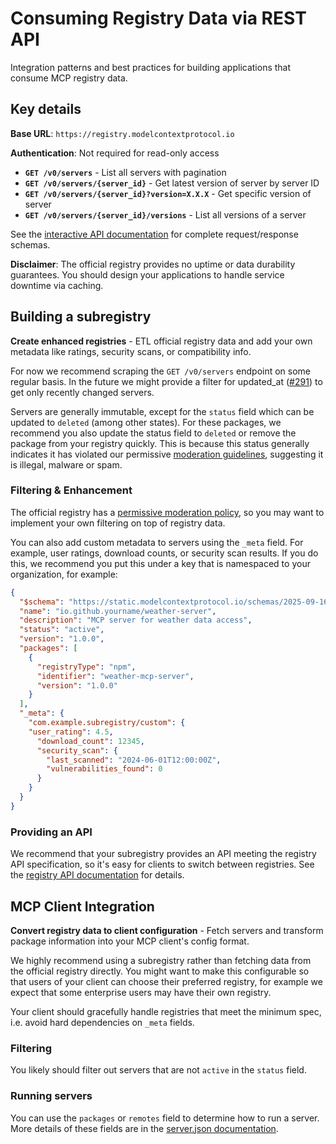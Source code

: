 # Consuming Registry Data via REST API

Integration patterns and best practices for building applications that consume MCP registry data.

## Key details

**Base URL**: `https://registry.modelcontextprotocol.io`  

**Authentication**: Not required for read-only access

- **`GET /v0/servers`** - List all servers with pagination
- **`GET /v0/servers/{server_id}`** - Get latest version of server by server ID
- **`GET /v0/servers/{server_id}?version=X.X.X`** - Get specific version of server
- **`GET /v0/servers/{server_id}/versions`** - List all versions of a server

See the [interactive API documentation](https://registry.modelcontextprotocol.io/docs) for complete request/response schemas.

**Disclaimer**: The official registry provides no uptime or data durability guarantees. You should design your applications to handle service downtime via caching.

## Building a subregistry  
**Create enhanced registries** - ETL official registry data and add your own metadata like ratings, security scans, or compatibility info.

For now we recommend scraping the `GET /v0/servers` endpoint on some regular basis. In the future we might provide a filter for updated_at ([#291](https://github.com/modelcontextprotocol/registry/issues/291)) to get only recently changed servers.

Servers are generally immutable, except for the `status` field which can be updated to `deleted` (among other states). For these packages, we recommend you also update the status field to `deleted` or remove the package from your registry quickly. This is because this status generally indicates it has violated our permissive [moderation guidelines](../administration/moderation-guidelines.md), suggesting it is illegal, malware or spam.

### Filtering & Enhancement

The official registry has a [permissive moderation policy](../administration/moderation-guidelines.md), so you may want to implement your own filtering on top of registry data.

You can also add custom metadata to servers using the `_meta` field. For example, user ratings, download counts, or security scan results. If you do this, we recommend you put this under a key that is namespaced to your organization, for example:

```json
{
  "$schema": "https://static.modelcontextprotocol.io/schemas/2025-09-16/server.schema.json",
  "name": "io.github.yourname/weather-server",
  "description": "MCP server for weather data access",
  "status": "active",
  "version": "1.0.0",
  "packages": [
    {
      "registryType": "npm",
      "identifier": "weather-mcp-server",
      "version": "1.0.0"
    }
  ],
  "_meta": {
    "com.example.subregistry/custom": {
    "user_rating": 4.5,
      "download_count": 12345,
      "security_scan": {
        "last_scanned": "2024-06-01T12:00:00Z",
        "vulnerabilities_found": 0
      }
    }
  }
}
```

### Providing an API

We recommend that your subregistry provides an API meeting the registry API specification, so it's easy for clients to switch between registries. See the [registry API documentation](../../reference/api/) for details.

## MCP Client Integration
**Convert registry data to client configuration** - Fetch servers and transform package information into your MCP client's config format.

We highly recommend using a subregistry rather than fetching data from the official registry directly. You might want to make this configurable so that users of your client can choose their preferred registry, for example we expect that some enterprise users may have their own registry.

Your client should gracefully handle registries that meet the minimum spec, i.e. avoid hard dependencies on `_meta` fields.

### Filtering

You likely should filter out servers that are not `active` in the `status` field.

### Running servers

You can use the `packages` or `remotes` field to determine how to run a server. More details of these fields are in the [server.json documentation](../../reference/server-json/generic-server-json.md).
